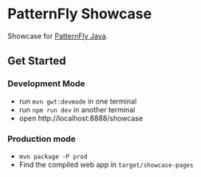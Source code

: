 # PatternFly Showcase

Showcase for [PatternFly Java](https://github.com/patternfly-java/patternfly-java).

## Get Started

### Development Mode

- run `mvn gwt:devmode` in one terminal
- run `npm run dev` in another terminal
- open http://localhost:8888/showcase

### Production mode

- `mvn package -P prod`
- Find the compiled web app in `target/showcase-pages`

